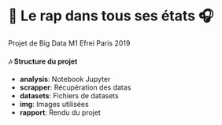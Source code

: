 # 🎤 Le rap dans tous ses états 🎧
Projet de Big Data M1 Efrei Paris 2019

#### 🎶 Structure du projet

- **analysis**: Notebook Jupyter
- **scrapper**: Récupération des datas
- **datasets**: Fichiers de datasets
- **img**: Images utilisées
- **rapport**: Rendu du projet
